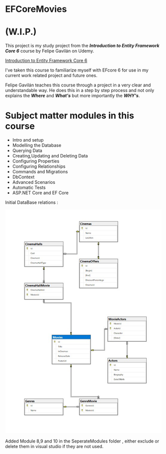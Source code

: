 # EFCoreMovies

# (W.I.P.)

This project is my study project from the ***Introduction to Entity Framework Core 6*** course by Felipe Gavilán on Udemy.

[Introduction to Entity Framework Core 6](https://www.udemy.com/course/introduction-to-entity-framework-core/)

I've taken this course to familiarize myself with EFcore 6 for use in my current work related project and future ones.

Felipe Gavilán teaches this course through a project in a very clear and understandable way.
He does this in a step by step process and not only explains the ***Where*** and ***What's*** but more importantly the ***WHY's***.

# Subject matter modules in this course

* Intro and setup
* Modelling the Database
* Querying Data
* Creating,Updating and Deleting Data
* Configuring Properties
* Configuring Relationships
* Commands and Migrations
* DbContext
* Advanced Scenarios
* Automatic Tests
* ASP.NET Core and EF Core

Initial DataBase relations :



![Initial DataBase relations](https://github.com/TiberiusRC/EFCoreMovies/blob/master/Diagram.jpg)


Added Module 8,9 and 10 in the SeperateModules folder , either exclude or delete them in visual studio if they are not used.

